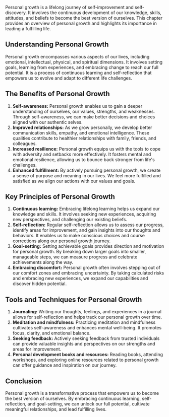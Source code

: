 
Personal growth is a lifelong journey of self-improvement and self-discovery. It involves the continuous development of our knowledge, skills, attitudes, and beliefs to become the best version of ourselves. This chapter provides an overview of personal growth and highlights its importance in leading a fulfilling life.

Understanding Personal Growth
-----------------------------

Personal growth encompasses various aspects of our lives, including emotional, intellectual, physical, and spiritual dimensions. It involves setting goals, learning from experiences, and embracing change to reach our full potential. It is a process of continuous learning and self-reflection that empowers us to evolve and adapt to different life challenges.

The Benefits of Personal Growth
-------------------------------

1. **Self-awareness:** Personal growth enables us to gain a deeper understanding of ourselves, our values, strengths, and weaknesses. Through self-awareness, we can make better decisions and choices aligned with our authentic selves.
2. **Improved relationships:** As we grow personally, we develop better communication skills, empathy, and emotional intelligence. These qualities contribute to healthier relationships with family, friends, and colleagues.
3. **Increased resilience:** Personal growth equips us with the tools to cope with adversity and setbacks more effectively. It fosters mental and emotional resilience, allowing us to bounce back stronger from life's challenges.
4. **Enhanced fulfillment:** By actively pursuing personal growth, we create a sense of purpose and meaning in our lives. We feel more fulfilled and satisfied as we align our actions with our values and goals.

Key Principles of Personal Growth
---------------------------------

1. **Continuous learning:** Embracing lifelong learning helps us expand our knowledge and skills. It involves seeking new experiences, acquiring new perspectives, and challenging our existing beliefs.
2. **Self-reflection:** Regular self-reflection allows us to assess our progress, identify areas for improvement, and gain insights into our thoughts and behaviors. It enables us to make conscious choices and course corrections along our personal growth journey.
3. **Goal-setting:** Setting achievable goals provides direction and motivation for personal growth. By breaking down larger goals into smaller, manageable steps, we can measure progress and celebrate achievements along the way.
4. **Embracing discomfort:** Personal growth often involves stepping out of our comfort zones and embracing uncertainty. By taking calculated risks and embracing new experiences, we expand our capabilities and discover hidden potential.

Tools and Techniques for Personal Growth
----------------------------------------

1. **Journaling:** Writing our thoughts, feelings, and experiences in a journal allows for self-reflection and helps track our personal growth over time.
2. **Meditation and mindfulness:** Practicing meditation and mindfulness cultivates self-awareness and enhances mental well-being. It promotes focus, clarity, and emotional balance.
3. **Seeking feedback:** Actively seeking feedback from trusted individuals can provide valuable insights and perspectives on our strengths and areas for improvement.
4. **Personal development books and resources:** Reading books, attending workshops, and exploring online resources related to personal growth can offer guidance and inspiration on our journey.

Conclusion
----------

Personal growth is a transformative process that empowers us to become the best version of ourselves. By embracing continuous learning, self-reflection, and goal-setting, we can unlock our full potential, cultivate meaningful relationships, and lead fulfilling lives.
